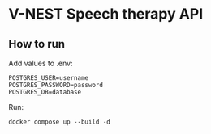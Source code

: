 # V-NEST Speech therapy API

## How to run

Add values to .env:
```
POSTGRES_USER=username
POSTGRES_PASSWORD=password
POSTGRES_DB=database
```

Run:
```
docker compose up --build -d
```
